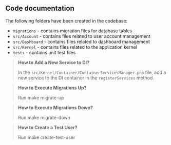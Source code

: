 ## Code documentation

The following folders have been created in the codebase:

- `migrations` - contains migration files for database tables
- `src/Account` - contains files related to user account management
- `src/Dashboard` - contains files related to dashboard management
- `src/Kernel` - contains files related to the application kernel
- `tests` - contains unit test files

> **How to Add a New Service to DI?**
>
> In the `src/Kernel/Container/ContainerServicesManager.php` file, add a new service to the DI container in the `registerServices` method.

> **How to Execute Migrations Up?**
> 
> Run make migrate-up

> **How to Execute Migrations Down?**
>
> Run make migrate-down

> **How to Create a Test User?**
>
> Run make create-test-user


